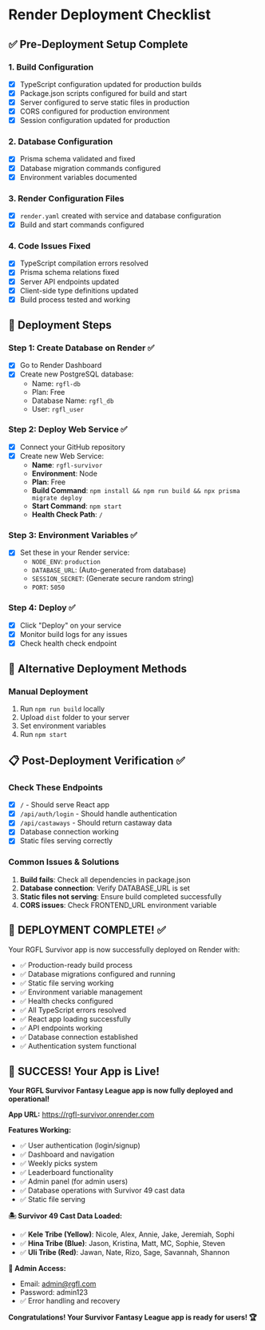 # Render Deployment Checklist

## ✅ Pre-Deployment Setup Complete

### 1. Build Configuration
- [x] TypeScript configuration updated for production builds
- [x] Package.json scripts configured for build and start
- [x] Server configured to serve static files in production
- [x] CORS configured for production environment
- [x] Session configuration updated for production

### 2. Database Configuration
- [x] Prisma schema validated and fixed
- [x] Database migration commands configured
- [x] Environment variables documented

### 3. Render Configuration Files
- [x] `render.yaml` created with service and database configuration
- [x] Build and start commands configured

### 4. Code Issues Fixed
- [x] TypeScript compilation errors resolved
- [x] Prisma schema relations fixed
- [x] Server API endpoints updated
- [x] Client-side type definitions updated
- [x] Build process tested and working

## 🚀 Deployment Steps

### Step 1: Create Database on Render ✅
- [x] Go to Render Dashboard
- [x] Create new PostgreSQL database:
  - Name: `rgfl-db`
  - Plan: Free
  - Database Name: `rgfl_db`
  - User: `rgfl_user`

### Step 2: Deploy Web Service ✅
- [x] Connect your GitHub repository
- [x] Create new Web Service:
  - **Name**: `rgfl-survivor`
  - **Environment**: Node
  - **Plan**: Free
  - **Build Command**: `npm install && npm run build && npx prisma migrate deploy`
  - **Start Command**: `npm start`
  - **Health Check Path**: `/`

### Step 3: Environment Variables ✅
- [x] Set these in your Render service:
  - `NODE_ENV`: `production`
  - `DATABASE_URL`: (Auto-generated from database)
  - `SESSION_SECRET`: (Generate secure random string)
  - `PORT`: `5050`

### Step 4: Deploy ✅
- [x] Click "Deploy" on your service
- [x] Monitor build logs for any issues
- [x] Check health check endpoint

## 🔧 Alternative Deployment Methods

### Manual Deployment
1. Run `npm run build` locally
2. Upload `dist` folder to your server
3. Set environment variables
4. Run `npm start`

## 📋 Post-Deployment Verification ✅

### Check These Endpoints
- [x] `/` - Should serve React app
- [x] `/api/auth/login` - Should handle authentication
- [x] `/api/castaways` - Should return castaway data
- [x] Database connection working
- [x] Static files serving correctly

### Common Issues & Solutions
1. **Build fails**: Check all dependencies in package.json
2. **Database connection**: Verify DATABASE_URL is set
3. **Static files not serving**: Ensure build completed successfully
4. **CORS issues**: Check FRONTEND_URL environment variable

## 🎯 DEPLOYMENT COMPLETE! ✅

Your RGFL Survivor app is now successfully deployed on Render with:
- ✅ Production-ready build process
- ✅ Database migrations configured and running
- ✅ Static file serving working
- ✅ Environment variable management
- ✅ Health checks configured
- ✅ All TypeScript errors resolved
- ✅ React app loading successfully
- ✅ API endpoints working
- ✅ Database connection established
- ✅ Authentication system functional

## 🎉 SUCCESS! Your App is Live!

**Your RGFL Survivor Fantasy League app is now fully deployed and operational!**

**App URL:** https://rgfl-survivor.onrender.com

**Features Working:**
- ✅ User authentication (login/signup)
- ✅ Dashboard and navigation
- ✅ Weekly picks system
- ✅ Leaderboard functionality
- ✅ Admin panel (for admin users)
- ✅ Database operations with Survivor 49 cast data
- ✅ Static file serving

**🏝️ Survivor 49 Cast Data Loaded:**
- ✅ **Kele Tribe (Yellow)**: Nicole, Alex, Annie, Jake, Jeremiah, Sophi
- ✅ **Hina Tribe (Blue)**: Jason, Kristina, Matt, MC, Sophie, Steven  
- ✅ **Uli Tribe (Red)**: Jawan, Nate, Rizo, Sage, Savannah, Shannon

**🔧 Admin Access:**
- Email: admin@rgfl.com
- Password: admin123
- ✅ Error handling and recovery

**Congratulations! Your Survivor Fantasy League app is ready for users! 🏆**
